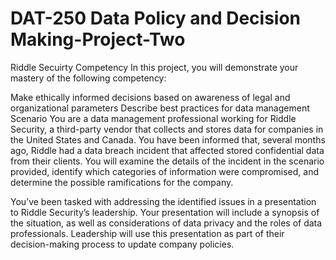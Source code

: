 # DAT-250 Data Policy and Decision Making-Project-Two
Riddle Secuirty 
Competency
In this project, you will demonstrate your mastery of the following competency:

Make ethically informed decisions based on awareness of legal and organizational parameters
Describe best practices for data management
Scenario
You are a data management professional working for Riddle Security, a third-party vendor that collects and stores data for companies in the United States and Canada. You have been informed that, several months ago, Riddle had a data breach incident that affected stored confidential data from their clients. You will examine the details of the incident in the scenario provided, identify which categories of information were compromised, and determine the possible ramifications for the company.

You’ve been tasked with addressing the identified issues in a presentation to Riddle Security’s leadership. Your presentation will include a synopsis of the situation, as well as considerations of data privacy and the roles of data professionals. Leadership will use this presentation as part of their decision-making process to update company policies.
